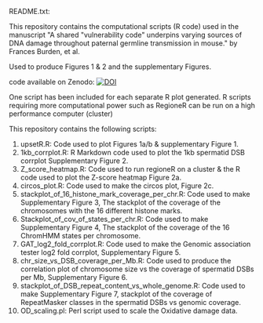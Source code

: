 README.txt:

This repository contains the computational scripts (R code) used in the manuscript "A shared "vulnerability code" underpins varying sources of DNA damage throughout paternal germline transmission in mouse." by Frances Burden, et al.

Used to produce Figures 1 & 2 and the supplementary Figures.

code available on Zenodo:
[![DOI](https://zenodo.org/badge/531082884.svg)](https://zenodo.org/badge/latestdoi/531082884)

One script has been included for each separate R plot generated. R scripts requiring more computational power such as RegioneR can be run on a high performance computer (cluster)

This repository contains the following scripts:
1) upsetR.R: Code used to plot Figures 1a/b & supplementary Figure 1.
2) 1kb_corrplot.R:  R Markdown code used to plot the 1kb spermatid DSB corrplot Supplementary Figure 2.
3) Z_score_heatmap.R: Code used to run regioneR on a cluster & the R code used to plot the Z-score heatmap Figure 2a.
4) circos_plot.R: Code used to make the circos plot, Figure 2c.
5) stackplot_of_16_histone_mark_coverage_per_chr.R: Code used to make Supplementary Figure 3, The stackplot of the coverage of the chromosomes with the 16 different histone marks.
6) Stackplot_of_cov_of_states_per_chr.R: Code used to make Supplementary Figure 4, The stackplot of the coverage of the 16 ChromHMM states per chromosome.
7) GAT_log2_fold_corrplot.R: Code used to make the Genomic association tester log2 fold corrplot, Supplementary Figure 5.
8) chr_size_vs_DSB_coverage_per_Mb.R: Code used to produce the correlation plot of chromosome size vs the coverage of spermatid DSBs per Mb, Supplementary Figure 6.
9) stackplot_of_DSB_repeat_content_vs_whole_genome.R: Code used to make Supplementary Figure 7, stackplot of the coverage of RepeatMasker classes in the spermatid DSBs vs genomic coverage.
10) OD_scaling.pl: Perl script used to scale the Oxidative damage data.

